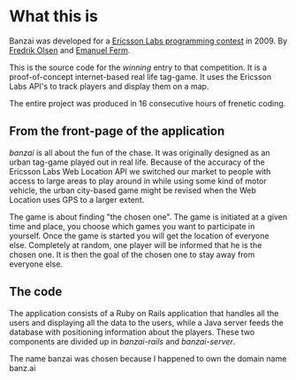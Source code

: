What this is
============
Banzai was developed for a [Ericsson Labs programming contest](https://labs.ericsson.com/developer-community/blog/ericsson-labs-dreamhack) in 2009. By [Fredrik Olsen](http://ique.github.com) and [Emanuel Ferm](http://eferm.com/projects).

This is the source code for the *winning* entry to that competition. It is a proof-of-concept internet-based real life tag-game. It uses the Ericsson Labs API's to track players and display them on a map.

The entire project was produced in 16 consecutive hours of frenetic coding.

From the front-page of the application
--------------------------------------
*banzai* is all about the fun of the chase. It was originally designed
as an urban tag-game played out in real life. Because of the accuracy of the Ericsson Labs Web Location API
we switched our market to people with access to large areas to play around in while using some kind of
motor vehicle, the urban city-based game might be revised when the Web Location uses GPS to a larger extent.

The game is about finding "the chosen one". The game is initiated at a given time and place, you
choose which games you want to participate in yourself. Once the game is started you will get the location
of everyone else. Completely at random, one player will be informed that he is the chosen one. 
It is then the goal of the chosen one to stay away from everyone else.

The code
--------
The application consists of a Ruby on Rails application that handles all the users and displaying all the data to the users, while a Java server feeds the database with positioning information about the players. These two components are divided up in *banzai-rails* and *banzai-server*.

The name banzai was chosen because I happened to own the domain name banz.ai